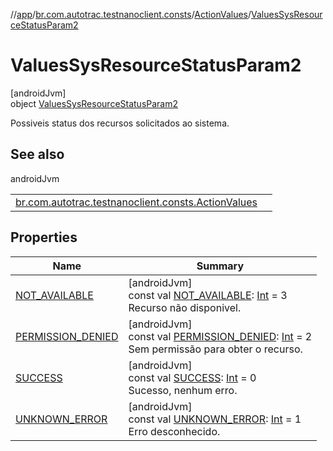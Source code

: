 //[app](../../../../index.md)/[br.com.autotrac.testnanoclient.consts](../../index.md)/[ActionValues](../index.md)/[ValuesSysResourceStatusParam2](index.md)

# ValuesSysResourceStatusParam2

[androidJvm]\
object [ValuesSysResourceStatusParam2](index.md)

Possiveis status dos recursos solicitados ao sistema.

## See also

androidJvm

| | |
|---|---|
| [br.com.autotrac.testnanoclient.consts.ActionValues](../-s-y-s-t-e-m_-r-e-s-o-u-r-c-e_-r-e-q_-s-t-a-t-u-s.md) |  |

## Properties

| Name | Summary |
|---|---|
| [NOT_AVAILABLE](-n-o-t_-a-v-a-i-l-a-b-l-e.md) | [androidJvm]<br>const val [NOT_AVAILABLE](-n-o-t_-a-v-a-i-l-a-b-l-e.md): [Int](https://kotlinlang.org/api/latest/jvm/stdlib/kotlin/-int/index.html) = 3<br>Recurso não disponivel. |
| [PERMISSION_DENIED](-p-e-r-m-i-s-s-i-o-n_-d-e-n-i-e-d.md) | [androidJvm]<br>const val [PERMISSION_DENIED](-p-e-r-m-i-s-s-i-o-n_-d-e-n-i-e-d.md): [Int](https://kotlinlang.org/api/latest/jvm/stdlib/kotlin/-int/index.html) = 2<br>Sem permissão para obter o recurso. |
| [SUCCESS](-s-u-c-c-e-s-s.md) | [androidJvm]<br>const val [SUCCESS](-s-u-c-c-e-s-s.md): [Int](https://kotlinlang.org/api/latest/jvm/stdlib/kotlin/-int/index.html) = 0<br>Sucesso, nenhum erro. |
| [UNKNOWN_ERROR](-u-n-k-n-o-w-n_-e-r-r-o-r.md) | [androidJvm]<br>const val [UNKNOWN_ERROR](-u-n-k-n-o-w-n_-e-r-r-o-r.md): [Int](https://kotlinlang.org/api/latest/jvm/stdlib/kotlin/-int/index.html) = 1<br>Erro desconhecido. |
